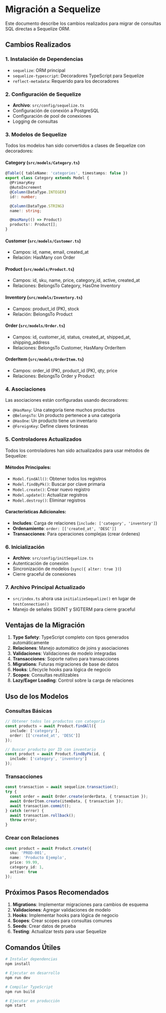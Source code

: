 # Migración a Sequelize

Este documento describe los cambios realizados para migrar de consultas SQL directas a Sequelize ORM.

## Cambios Realizados

### 1. Instalación de Dependencias
- `sequelize`: ORM principal
- `sequelize-typescript`: Decoradores TypeScript para Sequelize
- `reflect-metadata`: Requerido para los decoradores

### 2. Configuración de Sequelize
- **Archivo**: `src/config/sequelize.ts`
- Configuración de conexión a PostgreSQL
- Configuración de pool de conexiones
- Logging de consultas

### 3. Modelos de Sequelize
Todos los modelos han sido convertidos a clases de Sequelize con decoradores:

#### Category (`src/models/Category.ts`)
```typescript
@Table({ tableName: 'categories', timestamps: false })
export class Category extends Model {
  @PrimaryKey
  @AutoIncrement
  @Column(DataType.INTEGER)
  id!: number;

  @Column(DataType.STRING)
  name!: string;

  @HasMany(() => Product)
  products!: Product[];
}
```

#### Customer (`src/models/Customer.ts`)
- Campos: id, name, email, created_at
- Relación: HasMany con Order

#### Product (`src/models/Product.ts`)
- Campos: id, sku, name, price, category_id, active, created_at
- Relaciones: BelongsTo Category, HasOne Inventory

#### Inventory (`src/models/Inventory.ts`)
- Campos: product_id (PK), stock
- Relación: BelongsTo Product

#### Order (`src/models/Order.ts`)
- Campos: id, customer_id, status, created_at, shipped_at, shipping_address
- Relaciones: BelongsTo Customer, HasMany OrderItem

#### OrderItem (`src/models/OrderItem.ts`)
- Campos: order_id (PK), product_id (PK), qty, price
- Relaciones: BelongsTo Order y Product

### 4. Asociaciones
Las asociaciones están configuradas usando decoradores:
- `@HasMany`: Una categoría tiene muchos productos
- `@BelongsTo`: Un producto pertenece a una categoría
- `@HasOne`: Un producto tiene un inventario
- `@ForeignKey`: Define claves foráneas

### 5. Controladores Actualizados
Todos los controladores han sido actualizados para usar métodos de Sequelize:

#### Métodos Principales:
- `Model.findAll()`: Obtener todos los registros
- `Model.findByPk()`: Buscar por clave primaria
- `Model.create()`: Crear nuevo registro
- `Model.update()`: Actualizar registros
- `Model.destroy()`: Eliminar registros

#### Características Adicionales:
- **Includes**: Carga de relaciones (`include: ['category', 'inventory']`)
- **Ordenamiento**: `order: [['created_at', 'DESC']]`
- **Transacciones**: Para operaciones complejas (crear órdenes)

### 6. Inicialización
- **Archivo**: `src/config/initSequelize.ts`
- Autenticación de conexión
- Sincronización de modelos (`sync({ alter: true })`)
- Cierre graceful de conexiones

### 7. Archivo Principal Actualizado
- `src/index.ts` ahora usa `initializeSequelize()` en lugar de `testConnection()`
- Manejo de señales SIGINT y SIGTERM para cierre graceful

## Ventajas de la Migración

1. **Type Safety**: TypeScript completo con tipos generados automáticamente
2. **Relaciones**: Manejo automático de joins y asociaciones
3. **Validaciones**: Validaciones de modelo integradas
4. **Transacciones**: Soporte nativo para transacciones
5. **Migrations**: Futuras migraciones de base de datos
6. **Hooks**: Lifecycle hooks para lógica de negocio
7. **Scopes**: Consultas reutilizables
8. **Lazy/Eager Loading**: Control sobre la carga de relaciones

## Uso de los Modelos

### Consultas Básicas
```typescript
// Obtener todos los productos con categoría
const products = await Product.findAll({
  include: ['category'],
  order: [['created_at', 'DESC']]
});

// Buscar producto por ID con inventario
const product = await Product.findByPk(id, {
  include: ['category', 'inventory']
});
```

### Transacciones
```typescript
const transaction = await sequelize.transaction();
try {
  const order = await Order.create(orderData, { transaction });
  await OrderItem.create(itemData, { transaction });
  await transaction.commit();
} catch (error) {
  await transaction.rollback();
  throw error;
}
```

### Crear con Relaciones
```typescript
const product = await Product.create({
  sku: 'PROD-001',
  name: 'Producto Ejemplo',
  price: 99.99,
  category_id: 1,
  active: true
});
```

## Próximos Pasos Recomendados

1. **Migrations**: Implementar migraciones para cambios de esquema
2. **Validaciones**: Agregar validaciones de modelo
3. **Hooks**: Implementar hooks para lógica de negocio
4. **Scopes**: Crear scopes para consultas comunes
5. **Seeds**: Crear datos de prueba
6. **Testing**: Actualizar tests para usar Sequelize

## Comandos Útiles

```bash
# Instalar dependencias
npm install

# Ejecutar en desarrollo
npm run dev

# Compilar TypeScript
npm run build

# Ejecutar en producción
npm start
```
